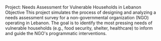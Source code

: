 Project: Needs Assessment for Vulnerable Households in Lebanon
Objective
This project simulates the process of designing and analyzing a needs assessment survey for a non-governmental organization (NGO) operating in Lebanon. The goal is to identify the most pressing needs of vulnerable households (e.g., food security, shelter, healthcare) to inform and guide the NGO's programmatic interventions.
